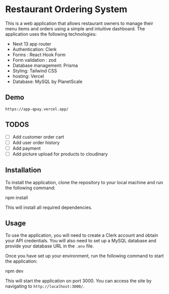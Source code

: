 # Restaurant Ordering System

This is a web application that allows restaurant owners to manage their menu items and orders using a simple and intuitive dashboard. The application uses the following technologies:

- Next 13 app router
- Authentication: Clerk
- Forms : React Hook Form
- Form validation : zod
- Database management: Prisma
- Styling: Tailwind CSS
- hosting: Vercel
- Database: MySQL by PlanetScale

## Demo

`https://app-qpay.vercel.app/`

## TODOS

- [ ] Add customer order cart
- [ ] Add user order history
- [ ] Add payment
- [ ] Add picture upload for products to cloudinary

## Installation

To install the application, clone the repository to your local machine and run the following command:

npm install

This will install all required dependencies.

## Usage

To use the application, you will need to create a Clerk account and obtain your API credentials. You will also need to set up a MySQL database and provide your database URL in the `.env` file.

Once you have set up your environment, run the following command to start the application:

npm dev

This will start the application on port 3000. You can access the site by navigating to `http://localhost:3000/`.
